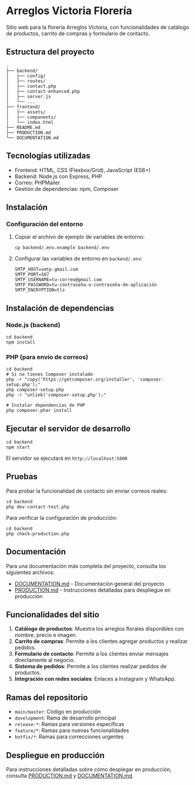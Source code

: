 # Arreglos Victoria Florería

Sitio web para la florería Arreglos Victoria, con funcionalidades de catálogo de productos, carrito de compras y formulario de contacto.

## Estructura del proyecto

```
.
├── backend/
│   ├── config/
│   ├── routes/
│   ├── contact.php
│   ├── contact-enhanced.php
│   ├── server.js
│   └── ...
├── frontend/
│   ├── assets/
│   ├── components/
│   └── index.html
├── README.md
├── PRODUCTION.md
└── DOCUMENTATION.md
```

## Tecnologías utilizadas

- Frontend: HTML, CSS (Flexbox/Grid), JavaScript (ES6+)
- Backend: Node.js con Express, PHP
- Correo: PHPMailer
- Gestión de dependencias: npm, Composer

## Instalación

### Configuración del entorno

1. Copiar el archivo de ejemplo de variables de entorno:
   ```
   cp backend/.env.example backend/.env
   ```

2. Configurar las variables de entorno en `backend/.env`:
   ```
   SMTP_HOST=smtp.gmail.com
   SMTP_PORT=587
   SMTP_USERNAME=tu-correo@gmail.com
   SMTP_PASSWORD=tu-contraseña-o-contraseña-de-aplicación
   SMTP_ENCRYPTION=tls
   ```

## Instalación de dependencias

### Node.js (backend)

```
cd backend
npm install
```

### PHP (para envío de correos)

```
cd backend
# Si no tienes Composer instalado
php -r "copy('https://getcomposer.org/installer', 'composer-setup.php');"
php composer-setup.php
php -r "unlink('composer-setup.php');"

# Instalar dependencias de PHP
php composer.phar install
```

## Ejecutar el servidor de desarrollo

```
cd backend
npm start
```

El servidor se ejecutará en `http://localhost:5000`

## Pruebas

Para probar la funcionalidad de contacto sin enviar correos reales:

```
cd backend
php dev-contact-test.php
```

Para verificar la configuración de producción:

```
cd backend
php check-production.php
```

## Documentación

Para una documentación más completa del proyecto, consulta los siguientes archivos:

- [DOCUMENTATION.md](DOCUMENTATION.md) - Documentación general del proyecto
- [PRODUCTION.md](PRODUCTION.md) - Instrucciones detalladas para despliegue en producción

## Funcionalidades del sitio

1. **Catálogo de productos**: Muestra los arreglos florales disponibles con nombre, precio e imagen.
2. **Carrito de compras**: Permite a los clientes agregar productos y realizar pedidos.
3. **Formulario de contacto**: Permite a los clientes enviar mensajes directamente al negocio.
4. **Sistema de pedidos**: Permite a los clientes realizar pedidos de productos.
5. **Integración con redes sociales**: Enlaces a Instagram y WhatsApp.

## Ramas del repositorio

- `main/master`: Código en producción
- `development`: Rama de desarrollo principal
- `release-*`: Ramas para versiones específicas
- `feature/*`: Ramas para nuevas funcionalidades
- `hotfix/*`: Ramas para correcciones urgentes

## Despliegue en producción

Para instrucciones detalladas sobre cómo desplegar en producción, consulta [PRODUCTION.md](PRODUCTION.md) y [DOCUMENTATION.md](DOCUMENTATION.md).